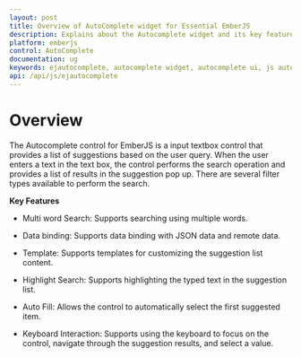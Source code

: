 ```yaml
---
layout: post
title: Overview of AutoComplete widget for Essential EmberJS 
description: Explains about the Autocomplete widget and its key features
platform: emberjs
control: AutoComplete
documentation: ug
keywords: ejautocomplete, autocomplete widget, autocomplete ui, js autocomplete, jquery autocomplete, web autocomplete, ej autocomplete, essential javascript autocomplete, essential emberjs autocomplete,
api: /api/js/ejautocomplete
---
```


# Overview

The Autocomplete control for EmberJS is a input textbox control that provides a list of suggestions based on the user query. When the user enters a text in the text box, the control performs the search operation and provides a list of results in the suggestion pop up. There are several filter types available to perform the search.

**Key Features**

* Multi word Search: Supports searching using multiple words. 

* Data binding: Supports data binding with JSON data and remote data.

* Template: Supports templates for customizing the suggestion list content.

* Highlight Search: Supports highlighting the typed text in the suggestion list.

* Auto Fill: Allows the control to automatically select the first suggested item.

* Keyboard Interaction: Supports using the keyboard to focus on the control, navigate through the suggestion results, and select a value.

